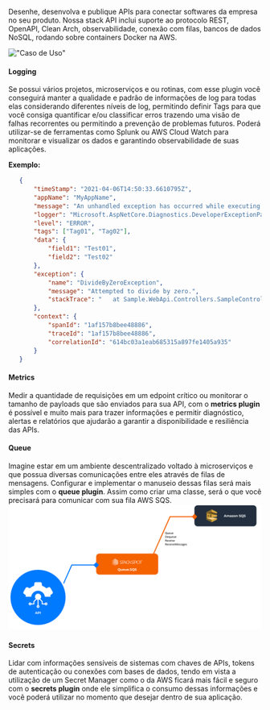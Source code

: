  Desenhe, desenvolva e publique APIs para conectar softwares da empresa no seu produto. Nossa stack API inclui suporte ao protocolo REST, OpenAPI, Clean Arch, observabilidade, conexão com filas, bancos de dados NoSQL, rodando sobre containers Docker na AWS.

 !["Caso de Uso"](https://raw.githubusercontent.com/stack-spot/skynet-dotnet-stack/main/use-case.png)

 #### Logging

 Se possui vários projetos, microserviços e ou rotinas, com esse plugin você conseguirá manter a qualidade e padrão de informações de log para todas elas considerando diferentes níveis de log, permitindo definir Tags para que você consiga quantificar e/ou classificar erros trazendo uma visão de falhas recorrentes ou permitindo a prevenção de problemas futuros. 
 Poderá utilizar-se de ferramentas como Splunk ou AWS Cloud Watch para monitorar e visualizar os dados e garantindo observabilidade de suas aplicações.

**Exemplo:**
 ```json
    {
        "timeStamp": "2021-04-06T14:50:33.6610795Z",
        "appName": "MyAppName",
        "message": "An unhandled exception has occurred while executing the request.",
        "logger": "Microsoft.AspNetCore.Diagnostics.DeveloperExceptionPageMiddleware",
        "level": "ERROR",
        "tags": ["Tag01", "Tag02"],
        "data": {
            "field1": "Test01",
            "field2": "Test02"
        },
        "exception": {
            "name": "DivideByZeroException",
            "message": "Attempted to divide by zero.",
            "stackTrace": "   at Sample.WebApi.Controllers.SampleController.Get() in ..."
        },
        "context": {
            "spanId": "1af157b8bee48886",
            "traceId": "1af157b8bee48886",
            "correlationId": "614bc03a1eab685315a897fe1405a935"
        }
    }
 ```

 #### Metrics
Medir a quantidade de requisições em um edpoint crítico ou monitorar o tamanho de payloads que são enviados para sua API, com o **metrics plugin** é possível e muito mais para trazer informações e permitir diagnóstico, alertas e relatórios que ajudarão a garantir a disponibilidade e resiliência das APIs.

#### Queue
Imagine estar em um ambiente descentralizado voltado à microserviços e que possua diversas comunicações entre eles através de filas de mensagens. Configurar e implementar o manuseio dessas filas será mais simples com o **queue plugin**. Assim como criar uma classe, será o que você precisará para comunicar com sua fila AWS SQS.
 !["Caso de Uso"](https://raw.githubusercontent.com/stack-spot/skynet-dotnet-stack/main/use-case-queue.png)

#### Secrets
Lidar com informações sensíveis de sistemas com chaves de APIs, tokens de autenticação ou conexões com bases de dados, tendo em vista a utilização de um Secret Manager como o da AWS ficará mais fácil e seguro com o **secrets plugin** onde ele simplifica o consumo dessas informações e você poderá utilizar no momento que desejar dentro de sua aplicação.


